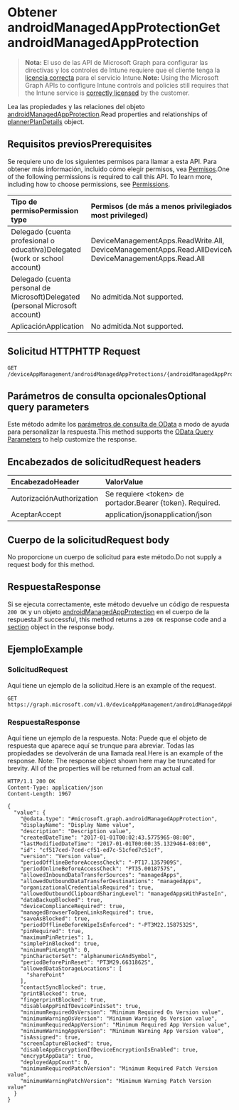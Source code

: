 # <a name="get-androidmanagedappprotection"></a><span data-ttu-id="32fee-101">Obtener androidManagedAppProtection</span><span class="sxs-lookup"><span data-stu-id="32fee-101">Get androidManagedAppProtection</span></span>

> <span data-ttu-id="32fee-102">**Nota:** El uso de las API de Microsoft Graph para configurar las directivas y los controles de Intune requiere que el cliente tenga la [licencia correcta](https://go.microsoft.com/fwlink/?linkid=839381) para el servicio Intune.</span><span class="sxs-lookup"><span data-stu-id="32fee-102">**Note:** Using the Microsoft Graph APIs to configure Intune controls and policies still requires that the Intune service is [correctly licensed](https://go.microsoft.com/fwlink/?linkid=839381) by the customer.</span></span>

<span data-ttu-id="32fee-103">Lea las propiedades y las relaciones del objeto [androidManagedAppProtection](../resources/intune_mam_androidmanagedappprotection.md).</span><span class="sxs-lookup"><span data-stu-id="32fee-103">Read properties and relationships of [plannerPlanDetails](../resources/intune_mam_androidmanagedappprotection.md) object.</span></span>
## <a name="prerequisites"></a><span data-ttu-id="32fee-104">Requisitos previos</span><span class="sxs-lookup"><span data-stu-id="32fee-104">Prerequisites</span></span>
<span data-ttu-id="32fee-p101">Se requiere uno de los siguientes permisos para llamar a esta API. Para obtener más información, incluido cómo elegir permisos, vea [Permisos](../../../concepts/permissions_reference.md).</span><span class="sxs-lookup"><span data-stu-id="32fee-p101">One of the following permissions is required to call this API. To learn more, including how to choose permissions, see [Permissions](../../../concepts/permissions_reference.md).</span></span>

|<span data-ttu-id="32fee-107">Tipo de permiso</span><span class="sxs-lookup"><span data-stu-id="32fee-107">Permission type</span></span>|<span data-ttu-id="32fee-108">Permisos (de más a menos privilegiados)</span><span class="sxs-lookup"><span data-stu-id="32fee-108">Permissions (from least to most privileged)</span></span>|
|:---|:---|
|<span data-ttu-id="32fee-109">Delegado (cuenta profesional o educativa)</span><span class="sxs-lookup"><span data-stu-id="32fee-109">Delegated (work or school account)</span></span>|<span data-ttu-id="32fee-110">DeviceManagementApps.ReadWrite.All, DeviceManagementApps.Read.All</span><span class="sxs-lookup"><span data-stu-id="32fee-110">DeviceManagementApps.ReadWrite.All, DeviceManagementApps.Read.All</span></span>|
|<span data-ttu-id="32fee-111">Delegado (cuenta personal de Microsoft)</span><span class="sxs-lookup"><span data-stu-id="32fee-111">Delegated (personal Microsoft account)</span></span>|<span data-ttu-id="32fee-112">No admitida.</span><span class="sxs-lookup"><span data-stu-id="32fee-112">Not supported.</span></span>|
|<span data-ttu-id="32fee-113">Aplicación</span><span class="sxs-lookup"><span data-stu-id="32fee-113">Application</span></span>|<span data-ttu-id="32fee-114">No admitida.</span><span class="sxs-lookup"><span data-stu-id="32fee-114">Not supported.</span></span>|

## <a name="http-request"></a><span data-ttu-id="32fee-115">Solicitud HTTP</span><span class="sxs-lookup"><span data-stu-id="32fee-115">HTTP Request</span></span>
<!-- {
  "blockType": "ignored"
}
-->
``` http
GET /deviceAppManagement/androidManagedAppProtections/{androidManagedAppProtectionId}
```

## <a name="optional-query-parameters"></a><span data-ttu-id="32fee-116">Parámetros de consulta opcionales</span><span class="sxs-lookup"><span data-stu-id="32fee-116">Optional query parameters</span></span>
<span data-ttu-id="32fee-117">Este método admite los [parámetros de consulta de OData](https://developer.microsoft.com/es-ES/graph/docs/overview/query_parameters) a modo de ayuda para personalizar la respuesta.</span><span class="sxs-lookup"><span data-stu-id="32fee-117">This method supports the [OData Query Parameters](https://developer.microsoft.com/es-ES/graph/docs/overview/query_parameters) to help customize the response.</span></span>
## <a name="request-headers"></a><span data-ttu-id="32fee-118">Encabezados de solicitud</span><span class="sxs-lookup"><span data-stu-id="32fee-118">Request headers</span></span>
|<span data-ttu-id="32fee-119">Encabezado</span><span class="sxs-lookup"><span data-stu-id="32fee-119">Header</span></span>|<span data-ttu-id="32fee-120">Valor</span><span class="sxs-lookup"><span data-stu-id="32fee-120">Value</span></span>|
|:---|:---|
|<span data-ttu-id="32fee-121">Autorización</span><span class="sxs-lookup"><span data-stu-id="32fee-121">Authorization</span></span>|<span data-ttu-id="32fee-122">Se requiere &lt;token&gt; de portador.</span><span class="sxs-lookup"><span data-stu-id="32fee-122">Bearer {token}. Required.</span></span>|
|<span data-ttu-id="32fee-123">Aceptar</span><span class="sxs-lookup"><span data-stu-id="32fee-123">Accept</span></span>|<span data-ttu-id="32fee-124">application/json</span><span class="sxs-lookup"><span data-stu-id="32fee-124">application/json</span></span>|

## <a name="request-body"></a><span data-ttu-id="32fee-125">Cuerpo de la solicitud</span><span class="sxs-lookup"><span data-stu-id="32fee-125">Request body</span></span>
<span data-ttu-id="32fee-126">No proporcione un cuerpo de solicitud para este método.</span><span class="sxs-lookup"><span data-stu-id="32fee-126">Do not supply a request body for this method.</span></span>

## <a name="response"></a><span data-ttu-id="32fee-127">Respuesta</span><span class="sxs-lookup"><span data-stu-id="32fee-127">Response</span></span>
<span data-ttu-id="32fee-128">Si se ejecuta correctamente, este método devuelve un código de respuesta `200 OK` y un objeto [androidManagedAppProtection](../resources/intune_mam_androidmanagedappprotection.md) en el cuerpo de la respuesta.</span><span class="sxs-lookup"><span data-stu-id="32fee-128">If successful, this method returns a `200 OK` response code and a [section](../resources/intune_mam_androidmanagedappprotection.md) object in the response body.</span></span>

## <a name="example"></a><span data-ttu-id="32fee-129">Ejemplo</span><span class="sxs-lookup"><span data-stu-id="32fee-129">Example</span></span>
### <a name="request"></a><span data-ttu-id="32fee-130">Solicitud</span><span class="sxs-lookup"><span data-stu-id="32fee-130">Request</span></span>
<span data-ttu-id="32fee-131">Aquí tiene un ejemplo de la solicitud.</span><span class="sxs-lookup"><span data-stu-id="32fee-131">Here is an example of the request.</span></span>
``` http
GET https://graph.microsoft.com/v1.0/deviceAppManagement/androidManagedAppProtections/{androidManagedAppProtectionId}
```

### <a name="response"></a><span data-ttu-id="32fee-132">Respuesta</span><span class="sxs-lookup"><span data-stu-id="32fee-132">Response</span></span>
<span data-ttu-id="32fee-p102">Aquí tiene un ejemplo de la respuesta. Nota: Puede que el objeto de respuesta que aparece aquí se trunque para abreviar. Todas las propiedades se devolverán de una llamada real.</span><span class="sxs-lookup"><span data-stu-id="32fee-p102">Here is an example of the response. Note: The response object shown here may be truncated for brevity. All of the properties will be returned from an actual call.</span></span>
``` http
HTTP/1.1 200 OK
Content-Type: application/json
Content-Length: 1967

{
  "value": {
    "@odata.type": "#microsoft.graph.androidManagedAppProtection",
    "displayName": "Display Name value",
    "description": "Description value",
    "createdDateTime": "2017-01-01T00:02:43.5775965-08:00",
    "lastModifiedDateTime": "2017-01-01T00:00:35.1329464-08:00",
    "id": "cf517ced-7ced-cf51-ed7c-51cfed7c51cf",
    "version": "Version value",
    "periodOfflineBeforeAccessCheck": "-PT17.1357909S",
    "periodOnlineBeforeAccessCheck": "PT35.0018757S",
    "allowedInboundDataTransferSources": "managedApps",
    "allowedOutboundDataTransferDestinations": "managedApps",
    "organizationalCredentialsRequired": true,
    "allowedOutboundClipboardSharingLevel": "managedAppsWithPasteIn",
    "dataBackupBlocked": true,
    "deviceComplianceRequired": true,
    "managedBrowserToOpenLinksRequired": true,
    "saveAsBlocked": true,
    "periodOfflineBeforeWipeIsEnforced": "-PT3M22.1587532S",
    "pinRequired": true,
    "maximumPinRetries": 1,
    "simplePinBlocked": true,
    "minimumPinLength": 0,
    "pinCharacterSet": "alphanumericAndSymbol",
    "periodBeforePinReset": "PT3M29.6631862S",
    "allowedDataStorageLocations": [
      "sharePoint"
    ],
    "contactSyncBlocked": true,
    "printBlocked": true,
    "fingerprintBlocked": true,
    "disableAppPinIfDevicePinIsSet": true,
    "minimumRequiredOsVersion": "Minimum Required Os Version value",
    "minimumWarningOsVersion": "Minimum Warning Os Version value",
    "minimumRequiredAppVersion": "Minimum Required App Version value",
    "minimumWarningAppVersion": "Minimum Warning App Version value",
    "isAssigned": true,
    "screenCaptureBlocked": true,
    "disableAppEncryptionIfDeviceEncryptionIsEnabled": true,
    "encryptAppData": true,
    "deployedAppCount": 0,
    "minimumRequiredPatchVersion": "Minimum Required Patch Version value",
    "minimumWarningPatchVersion": "Minimum Warning Patch Version value"
  }
}
```



